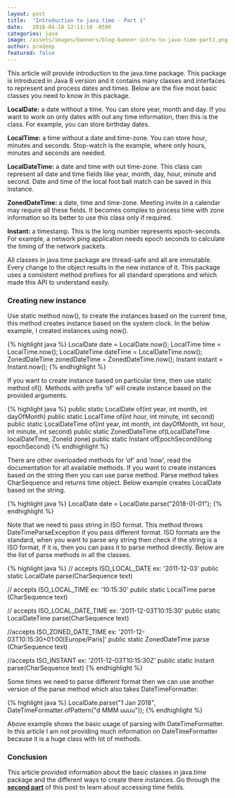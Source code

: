 ```yaml
---
layout: post
title:  "Introduction to java.time - Part 1"
date:   2018-04-18 12:11:10 -0500
categories: java
image: /assets/images/banners/blog-banner-intro-to-java-time-part1.png
author: pradeep
featured: false
---
```


This article will provide introduction to the java.time package. This package is introduced in Java 8 version and it contains many classes and interfaces to represent and process dates and times. Below are the five most basic classes you need to know in this package.

**LocalDate:** a date without a time. You can store year, month and day. If you want to work on only dates with out any time information, then this is the class. For example, you can store birthday dates.

**LocalTime:** a time without a date and time-zone. You can store hour, minutes and seconds. Stop-watch is the example, where only hours, minutes and seconds are needed.

**LocalDateTime:** a date and time with out time-zone. This class can represent all date and time fields like year, month, day, hour, minute and second. Date and time of the local foot ball match can be saved in this instance.

**ZonedDateTime:** a date, time and time-zone. Meeting invite in a calendar may require all these fields. It becomes complex to process time with zone information so its better to use this class only if required.

**Instant:** a timestamp. This is the long number represents epoch-seconds. For example, a network ping application needs epoch seconds to calculate the timing of the network packets.

All classes in java.time package are thread-safe and all are immutable. Every change to the object results in the new instance of it. This package uses a consistent method prefixes for all standard operations and which made this API to understand easily.

### Creating new instance
Use static method now(), to create the instances based on the current time, this method creates instance based on the system clock. In the below example, I created instances using now().

{% highlight java %}
LocalDate date = LocalDate.now();
LocalTime time = LocalTime.now();
LocalDateTime dateTime = LocalDateTime.now();
ZonedDateTime zonedDateTime = ZonedDateTime.now();
Instant instant = Instant.now();
{% endhighlight %}

If you want to create instance based on particular time, then use static method of(). Methods with prefix ‘of’ will create instance based on the provided arguments.

{% highlight java %}
public static LocalDate of​(int year, int month, int dayOfMonth)
public static LocalTime of​(int hour,  int minute, int second)
public static LocalDateTime of​(int year, int month, int dayOfMonth, int hour, int minute, int second)
public static ZonedDateTime of​(LocalDateTime localDateTime, ZoneId zone)
public static Instant ofEpochSecond​(long epochSecond)
{% endhighlight %}

There are other overloaded methods for ‘of’ and ‘now’, read the documentation for all available methods. If you want to create instances based on the string then you can use parse method. Parse method takes CharSequence and returns time object. Below example creates LocalDate based on the string.

{% highlight java %}
LocalDate date = LocalDate.parse("2018-01-01");
{% endhighlight %}

Note that we need to pass string in ISO format. This method throws DateTimeParseException if you pass different format. ISO formats are the standard, when you want to parse any string then check if the string is a ISO format, if it is, then you can pass it to parse method directly. Below are the list of parse methods in all the classes.

{% highlight java %}
// accepts ISO_LOCAL_DATE ex: '2011-12-03'
public static LocalDate parse​(CharSequence text)
 
// accepts ISO_LOCAL_TIME ex: '10:15:30'
public static LocalTime parse​(CharSequence text) 
 
// accepts ISO_LOCAL_DATE_TIME ex: '2011-12-03T10:15:30'
public static LocalDateTime parse​(CharSequence text) 
 
//accepts ISO_ZONED_DATE_TIME ex: '2011-12-03T10:15:30+01:00[Europe/Paris]'
public static ZonedDateTime parse​(CharSequence text) 
 
//accepts ISO_INSTANT ex: '2011-12-03T10:15:30Z'
public static Instant parse​(CharSequence text)
{% endhighlight %}

Some times we need to parse different format then we can use another version of the parse method which also takes DateTimeFormatter.

{% highlight java %}
LocalDate.parse("1 Jan 2018", DateTimeFormatter.ofPattern("d MMM uuuu"));
{% endhighlight %}

Above example shows the basic usage of parsing with DateTimeFormatter. In this article I am not providing much information on DateTimeFormatter because it is a huge class with lot of methods.

### Conclusion
This article provided information about the basic classes in java.time package and the different ways to create there instances. Go through the **[second part]({{site.baseurl}}/blog/2018/05/13/introduction-to-java-time-part2.html)** of this post to learn about accessing time fields.